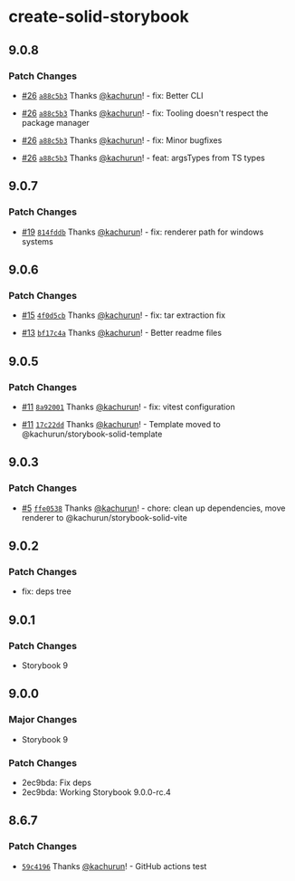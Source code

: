 # create-solid-storybook

## 9.0.8

### Patch Changes

-   [#26](https://github.com/kachurun/create-solid-storybook/pull/26) [`a88c5b3`](https://github.com/kachurun/create-solid-storybook/commit/a88c5b3110c5b22b49f132701cff00b23dbc63d5) Thanks [@kachurun](https://github.com/kachurun)! - fix: Better CLI

-   [#26](https://github.com/kachurun/create-solid-storybook/pull/26) [`a88c5b3`](https://github.com/kachurun/create-solid-storybook/commit/a88c5b3110c5b22b49f132701cff00b23dbc63d5) Thanks [@kachurun](https://github.com/kachurun)! - fix: Tooling doesn't respect the package manager

-   [#26](https://github.com/kachurun/create-solid-storybook/pull/26) [`a88c5b3`](https://github.com/kachurun/create-solid-storybook/commit/a88c5b3110c5b22b49f132701cff00b23dbc63d5) Thanks [@kachurun](https://github.com/kachurun)! - fix: Minor bugfixes

-   [#26](https://github.com/kachurun/create-solid-storybook/pull/26) [`a88c5b3`](https://github.com/kachurun/create-solid-storybook/commit/a88c5b3110c5b22b49f132701cff00b23dbc63d5) Thanks [@kachurun](https://github.com/kachurun)! - feat: argsTypes from TS types

## 9.0.7

### Patch Changes

-   [#19](https://github.com/kachurun/create-solid-storybook/pull/19) [`814fddb`](https://github.com/kachurun/create-solid-storybook/commit/814fddb00480cde6907e8a89b1344a4fc2b709cd) Thanks [@kachurun](https://github.com/kachurun)! - fix: renderer path for windows systems

## 9.0.6

### Patch Changes

-   [#15](https://github.com/kachurun/create-solid-storybook/pull/15) [`4f0d5cb`](https://github.com/kachurun/create-solid-storybook/commit/4f0d5cb124c8d5c5b065ffc51c652596d560a354) Thanks [@kachurun](https://github.com/kachurun)! - fix: tar extraction fix

-   [#13](https://github.com/kachurun/create-solid-storybook/pull/13) [`bf17c4a`](https://github.com/kachurun/create-solid-storybook/commit/bf17c4a53f208b27ad61ff67aa5b4bfd43144fba) Thanks [@kachurun](https://github.com/kachurun)! - Better readme files

## 9.0.5

### Patch Changes

-   [#11](https://github.com/kachurun/create-solid-storybook/pull/11) [`8a92001`](https://github.com/kachurun/create-solid-storybook/commit/8a92001e4eef343603587b1c240a8c7c199897f9) Thanks [@kachurun](https://github.com/kachurun)! - fix: vitest configuration

-   [#11](https://github.com/kachurun/create-solid-storybook/pull/11) [`17c22dd`](https://github.com/kachurun/create-solid-storybook/commit/17c22dde7880ebceded04eeb18115f8b47817e86) Thanks [@kachurun](https://github.com/kachurun)! - Template moved to @kachurun/storybook-solid-template

## 9.0.3

### Patch Changes

-   [#5](https://github.com/kachurun/create-solid-storybook/pull/5) [`ffe0538`](https://github.com/kachurun/create-solid-storybook/commit/ffe0538562f5d62599082d5fe8da0afc0cacdc4c) Thanks [@kachurun](https://github.com/kachurun)! - chore: clean up dependencies, move renderer to @kachurun/storybook-solid-vite

## 9.0.2

### Patch Changes

-   fix: deps tree

## 9.0.1

### Patch Changes

-   Storybook 9

## 9.0.0

### Major Changes

-   Storybook 9

### Patch Changes

-   2ec9bda: Fix deps
-   2ec9bda: Working Storybook 9.0.0-rc.4

## 8.6.7

### Patch Changes

-   [`59c4196`](https://github.com/kachurun/create-solid-storybook/commit/59c4196c506c33fb129045a76b573f18b8d43b1d) Thanks [@kachurun](https://github.com/kachurun)! - GitHub actions test
